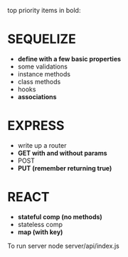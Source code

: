 top priority items in bold:

# SEQUELIZE

- **define with a few basic properties**
- some validations
- instance methods
- class methods
- hooks
- **associations**

# EXPRESS

- write up a router
- **GET with and without params**
- POST
- **PUT (remember returning true)**

# REACT

- **stateful comp (no methods)**
- stateless comp
- **map (with key)**

To run server
node server/api/index.js
